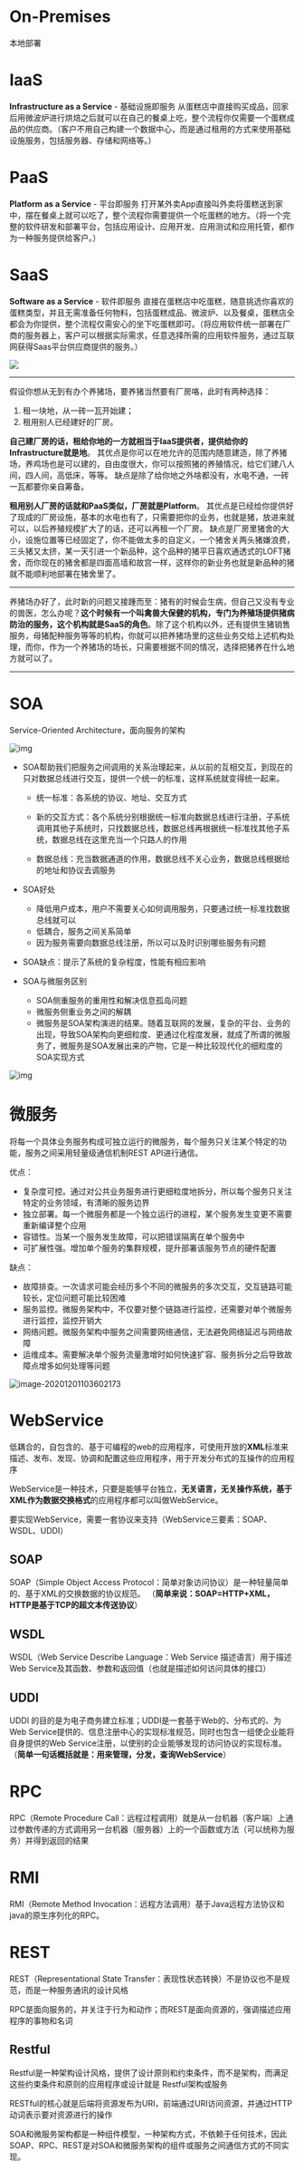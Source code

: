 # On-Premises 
本地部署
# IaaS 
**Infrastructure as a Service** - 基础设施即服务
从蛋糕店中直接购买成品，回家后用微波炉进行烘焙之后就可以在自己的餐桌上吃，整个流程你仅需要一个蛋糕成品的供应商。（客户不用自己构建一个数据中心，而是通过租用的方式来使用基础设施服务，包括服务器、存储和网络等。）
# PaaS
**Platform as a Service** - 平台即服务
打开某外卖App直接叫外卖将蛋糕送到家中，摆在餐桌上就可以吃了，整个流程你需要提供一个吃蛋糕的地方。（将一个完整的软件研发和部署平台，包括应用设计、应用开发、应用测试和应用托管，都作为一种服务提供给客户。）
# SaaS
**Software as a Service** - 软件即服务
直接在蛋糕店中吃蛋糕，随意挑选你喜欢的蛋糕类型，并且无需准备任何物料，包括蛋糕成品、微波炉、以及餐桌，蛋糕店全都会为你提供，整个流程仅需安心的坐下吃蛋糕即可。（将应用软件统一部署在厂商的服务器上，客户可以根据实际需求，任意选择所需的应用软件服务，通过互联网获得Saas平台供应商提供的服务。）

![](https://wingbun-notes-image.oss-cn-guangzhou.aliyuncs.com/images/20200909144509.png)

---

假设你想从无到有办个养猪场，要养猪当然要有厂房咯，此时有两种选择：
1. 租一块地，从一砖一瓦开始建；
2. 租用别人已经建好的厂房。

**自己建厂房的话，租给你地的一方就相当于IaaS提供者，提供给你的Infrastructure就是地**。
其优点是你可以在地允许的范围内随意建造，除了养猪场，养鸡场也是可以建的，自由度很大，你可以按照猪的养殖情况，给它们建八人间，四人间，高低床，等等。
缺点是除了给你地之外啥都没有，水电不通，一砖一瓦都要你亲自筹备。

**租用别人厂房的话就和PaaS类似，厂房就是Platform**。
其优点是已经给你提供好了现成的厂房设施，基本的水电也有了，只需要把你的业务，也就是猪，放进来就可以，以后养殖规模扩大了的话，还可以再租一个厂房。
缺点是厂房里猪舍的大小，设施位置等已经固定了，你不能做太多的自定义，一个猪舍关两头猪嫌浪费，三头猪又太挤，某一天引进一个新品种，这个品种的猪平日喜欢通透式的LOFT猪舍，而你现在的猪舍都是四面高墙和故宫一样，这样你的新业务也就是新品种的猪就不能顺利地部署在猪舍里了。

---

养猪场办好了，此时新的问题又接踵而至：猪有的时候会生病，但自己又没有专业的兽医，怎么办呢？**这个时候有一个叫禽兽大保健的机构，专门为养殖场提供猪病防治的服务，这个机构就是SaaS的角色**。除了这个机构以外，还有提供生猪销售服务，母猪配种服务等等的机构，你就可以把养猪场里的这些业务交给上述机构处理，而你，作为一个养猪场的场长，只需要根据不同的情况，选择把猪养在什么地方就可以了。



---



# SOA

Service-Oriented Architecture，面向服务的架构

![img](https://wingbun-notes-image.oss-cn-guangzhou.aliyuncs.com/images/880309-20170514190347066-1095632262.png)

- SOA帮助我们把服务之间调用的关系治理起来，从以前的互相交互，到现在的只对数据总线进行交互，提供一个统一的标准，这样系统就变得统一起来。

  - 统一标准：各系统的协议、地址、交互方式

  - 新的交互方式：各个系统分别根据统一标准向数据总线进行注册，子系统调用其他子系统时，只找数据总线，数据总线再根据统一标准找其他子系统，数据总线在这里充当一个只路人的作用

  - 数据总线：充当数据通道的作用，数据总线不关心业务，数据总线根据给的地址和协议去调服务
- SOA好处

  -  降低用户成本，用户不需要关心如何调用服务，只要通过统一标准找数据总线就可以
  - 低耦合，服务之间关系简单
  - 因为服务需要向数据总线注册，所以可以及时识别哪些服务有问题
- SOA缺点：提示了系统的复杂程度，性能有相应影响
- SOA与微服务区别
  - SOA侧重服务的重用性和解决信息孤岛问题
  - 微服务侧重业务之间的解耦
  - 微服务是SOA架构演进的结果。随着互联网的发展，复杂的平台、业务的出现，导致SOA架构向更细粒度、更通过化程度发展，就成了所谓的微服务了，微服务是SOA发展出来的产物，它是一种比较现代化的细粒度的SOA实现方式

![img](https://wingbun-notes-image.oss-cn-guangzhou.aliyuncs.com/images/09fb5b91107b4a87b59cafc3366bd088.jpeg)

# 微服务

将每一个具体业务服务构成可独立运行的微服务，每个服务只关注某个特定的功能，服务之间采用轻量级通信机制REST API进行通信。

优点：

- 复杂度可控。通过对公共业务服务进行更细粒度地拆分，所以每个服务只关注特定的业务领域，有清晰的服务边界
- 独立部署。每一个微服务都是一个独立运行的进程，某个服务发生变更不需要重新编译整个应用
- 容错性。当某一个服务发生故障，可以把错误隔离在单个服务中
- 可扩展性强。增加单个服务的集群规模，提升部署该服务节点的硬件配置

缺点：

- 故障排查。一次请求可能会经历多个不同的微服务的多次交互，交互链路可能较长，定位问题可能比较困难
- 服务监控。微服务架构中，不仅要对整个链路进行监控，还需要对单个微服务进行监控，监控开销大
- 网络问题。微服务架构中服务之间需要网络通信，无法避免网络延迟与网络故障
- 运维成本。需要解决单个服务流量激增时如何快速扩容、服务拆分之后导致故障点增多如何处理等问题

![image-20201201103602173](https://gitee.com/ngwingbun/pic/raw/master/image-20201201103602173.png)

# WebService

低耦合的，自包含的、基于可编程的web的应用程序，可使用开放的**XML**标准来描述、发布、发现、协调和配置这些应用程序，用于开发分布式的互操作的应用程序

WebService是一种技术，只要是能够平台独立，**无关语言，无关操作系统，基于XML作为数据交换格式**的应用程序都可以叫做WebService。

要实现WebService，需要一套协议来支持（WebService三要素：SOAP、WSDL、UDDI）

## SOAP

SOAP（Simple Object Access Protocol：简单对象访问协议）是一种轻量简单的、基于XML的交换数据的协议规范。 （**简单来说：SOAP=HTTP+XML，HTTP是基于TCP的超文本传送协议**）

## WSDL

WSDL（Web Service Describe Language：Web Service 描述语言）用于描述Web Service及其函数、参数和返回值（也就是描述如何访问具体的接口）

## UDDI

UDDI 的目的是为电子商务建立标准；UDDI是一套基于Web的、分布式的、为Web Service提供的、信息注册中心的实现标准规范，同时也包含一组使企业能将自身提供的Web Service注册，以使别的企业能够发现的访问协议的实现标准。（**简单一句话概括就是：用来管理，分发，查询WebService**）

# RPC

 RPC（Remote Procedure Call：远程过程调用）就是从一台机器（客户端）上通过参数传递的方式调用另一台机器（服务器）上的一个函数或方法（可以统称为服务）并得到返回的结果

# RMI

RMI（Remote Method Invocation：远程方法调用）基于Java远程方法协议和java的原生序列化的RPC。

# REST

REST（Representational State Transfer：表现性状态转换）不是协议也不是规范，而是一种服务通讯的设计风格

RPC是面向服务的，并关注于行为和动作；而REST是面向资源的，强调描述应用程序的事物和名词

## Restful

Restful是一种架构设计风格，提供了设计原则和约束条件，而不是架构，而满足这些约束条件和原则的应用程序或设计就是 Restful架构或服务

RESTful的核心就是后端将资源发布为URI，前端通过URI访问资源，并通过HTTP动词表示要对资源进行的操作



SOA和微服务架构都是一种组件模型，一种架构方式，不依赖于任何技术，因此SOAP、RPC、REST是对SOA和微服务架构的组件或服务之间通信方式的不同实现。

